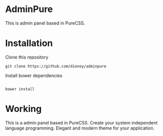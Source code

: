 # AdminPure

This is admin panel based in PureCSS.

# Installation

Clone this repository

```
git clone https://github.com/dioney/adminpure
```
Install bower dependencies

```

bower install

```

# Working

This is a admin panel based in PureCSS. Create your system independent language programming. Elegant and modern theme for your application.